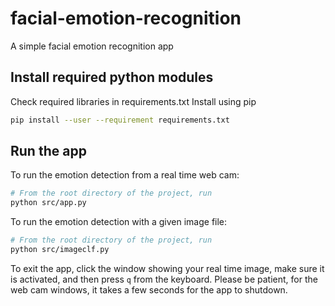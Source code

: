 # facial-emotion-recognition
A simple facial emotion recognition app

## Install required python modules
Check required libraries in requirements.txt
Install using pip

```zsh
pip install --user --requirement requirements.txt
```

## Run the app

To run the emotion detection from a real time web cam:
```zsh
# From the root directory of the project, run
python src/app.py
```

To run the emotion detection with a given image file:
```zsh
# From the root directory of the project, run
python src/imageclf.py
```

To exit the app, click the window showing your real time image,
make sure it is activated, and then press `q` from the keyboard.
Please be patient, for the web cam windows, it takes a few seconds
for the app to shutdown.

